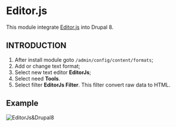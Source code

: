 # Editor.js

This module integrate [Editor.js](https://editorjs.io/) into Drupal 8.

INTRODUCTION
------------

1. After install module goto `/admin/config/content/formats`;
2. Add or change text format;
3. Select new text editor **EditorJs**;
4. Select need  **Tools**.
5. Select filter **EditorJs Filter**. This filter convert raw data to HTML.

Example
-------
![EditorJs&Drupal8](https://i.imgur.com/ZMEDTaT.gif)

